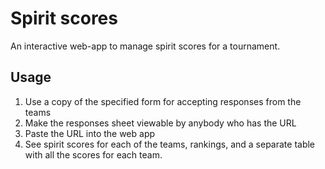 # Spirit scores

An interactive web-app to manage spirit scores for a tournament.

## Usage

1. Use a copy of the specified form for accepting responses from the teams
2. Make the responses sheet viewable by anybody who has the URL
3. Paste the URL into the web app
4. See spirit scores for each of the teams, rankings, and a separate table with
   all the scores for each team.
